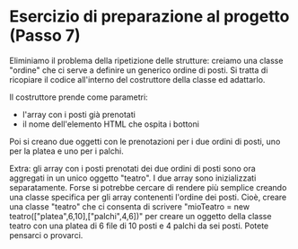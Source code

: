 # Esercizio di preparazione al progetto (Passo 7)

Eliminiamo il problema della ripetizione delle strutture: creiamo una classe "ordine" che ci serve a definire un generico ordine di posti.
Si tratta di ricopiare il codice all'interno del costruttore della classe ed adattarlo. 

Il costruttore prende come parametri:
- l'array con i posti già prenotati
- il nome dell'elemento HTML che ospita i bottoni

Poi si creano due oggetti con le prenotazioni per i due ordini di posti, uno per la platea e uno per i palchi.

Extra: gli array con i posti prenotati dei due ordini di posti sono ora aggregati in un unico oggetto "teatro". I due array sono inizializzati separatamente. Forse si potrebbe cercare di rendere più semplice creando una classe specifica per gli array contenenti l'ordine dei posti. Cioè, creare una classe "teatro" che ci consenta di scrivere "mioTeatro = new teatro(["platea",6,10],["palchi",4,6])" per creare un oggetto della classe teatro con una platea di 6 file di 10 posti e 4 palchi da sei posti.  Potete pensarci o provarci.